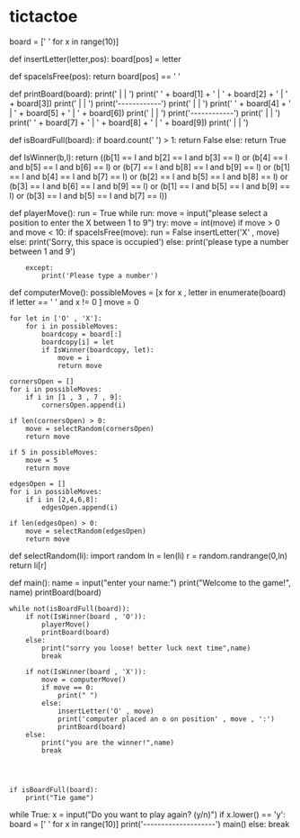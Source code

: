 # tictactoe
board = [' ' for x in range(10)]

def insertLetter(letter,pos):
    board[pos] = letter

def spaceIsFree(pos):
    return board[pos] == ' '

def printBoard(board):
    print('   |   |   ')
    print(' ' + board[1] + ' | ' + board[2] + ' | ' + board[3])
    print('   |   |   ')
    print('------------')
    print('   |   |   ')
    print(' ' + board[4] + ' | ' + board[5] + ' | ' + board[6])
    print('   |   |   ')
    print('------------')
    print('   |   |   ')
    print(' ' + board[7] + ' | ' + board[8] + ' | ' + board[9])
    print('   |   |   ')

def isBoardFull(board):
    if board.count(' ') > 1:
        return False
    else:
        return True

def IsWinner(b,l):
    return ((b[1] == l and b[2] == l and b[3] == l) or
    (b[4] == l and b[5] == l and b[6] == l) or
    (b[7] == l and b[8] == l and b[9] == l) or
    (b[1] == l and b[4] == l and b[7] == l) or
    (b[2] == l and b[5] == l and b[8] == l) or
    (b[3] == l and b[6] == l and b[9] == l) or
    (b[1] == l and b[5] == l and b[9] == l) or
    (b[3] == l and b[5] == l and b[7] == l))

def playerMove():
    run = True
    while run:
        move = input("please select a position to enter the X between 1 to 9")
        try:
            move = int(move)
            if move > 0 and move < 10:
                if spaceIsFree(move):
                    run = False
                    insertLetter('X' , move)
                else:
                    print('Sorry, this space is occupied')
            else:
                print('please type a number between 1 and 9')

        except:
            print('Please type a number')

def computerMove():
    possibleMoves = [x for x , letter in enumerate(board) if letter == ' ' and x != 0  ]
    move = 0

    for let in ['O' , 'X']:
        for i in possibleMoves:
            boardcopy = board[:]
            boardcopy[i] = let
            if IsWinner(boardcopy, let):
                move = i
                return move

    cornersOpen = []
    for i in possibleMoves:
        if i in [1 , 3 , 7 , 9]:
            cornersOpen.append(i)

    if len(cornersOpen) > 0:
        move = selectRandom(cornersOpen)
        return move

    if 5 in possibleMoves:
        move = 5
        return move

    edgesOpen = []
    for i in possibleMoves:
        if i in [2,4,6,8]:
            edgesOpen.append(i)

    if len(edgesOpen) > 0:
        move = selectRandom(edgesOpen)
        return move

def selectRandom(li):
    import random
    ln = len(li)
    r = random.randrange(0,ln)
    return li[r]

def main():
    name = input("enter your name:")
    print("Welcome to the game!", name)
    printBoard(board)

    while not(isBoardFull(board)):
        if not(IsWinner(board , 'O')):
            playerMove()
            printBoard(board)
        else:
            print("sorry you loose! better luck next time",name)
            break

        if not(IsWinner(board , 'X')):
            move = computerMove()
            if move == 0:
                print(" ")
            else:
                insertLetter('O' , move)
                print('computer placed an o on position' , move , ':')
                printBoard(board)
        else:
            print("you are the winner!",name)
            break




    if isBoardFull(board):
        print("Tie game")

while True:
    x = input("Do you want to play again? (y/n)")
    if x.lower() == 'y':
        board = [' ' for x in range(10)]
        print('--------------------')
        main()
    else:
        break

